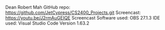 Dean Robert Mah
GitHub repo: https://github.com/JetCypress/CS2400_Projects.git
Screencast: https://youtu.be/J2rmAuGEIQE
Screencast Software used: OBS 27.1.3
IDE used: Visual Studio Code Version 1.63.2